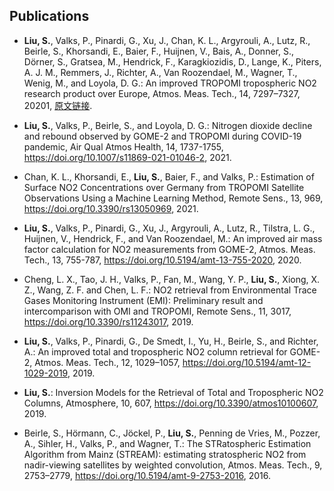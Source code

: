 ## Publications

* **Liu, S.**, Valks, P., Pinardi, G., Xu, J., Chan, K. L., Argyrouli, A., Lutz, R., Beirle, S., Khorsandi, E., Baier, F., Huijnen, V., Bais, A., Donner, S., Dörner, S., Gratsea, M., Hendrick, F., Karagkiozidis, D., Lange, K., Piters, A. J. M., Remmers, J., Richter, A., Van Roozendael, M., Wagner, T., Wenig, M., and Loyola, D. G.: An improved TROPOMI tropospheric NO2 research product over Europe, Atmos. Meas. Tech., 14, 7297–7327, 20201, [原文链接](https://doi.org/10.5194/amt-14-7297-2021).

* **Liu, S.**, Valks, P., Beirle, S., and Loyola, D. G.: Nitrogen dioxide decline and rebound observed by GOME-2 and TROPOMI during COVID-19 pandemic, Air Qual Atmos Health, 14, 1737-1755, https://doi.org/10.1007/s11869-021-01046-2, 2021.

* Chan, K. L., Khorsandi, E., **Liu, S.**, Baier, F., and Valks, P.: Estimation of Surface NO2 Concentrations over Germany from TROPOMI Satellite Observations Using a Machine Learning Method, Remote Sens., 13, 969, https://doi.org/10.3390/rs13050969, 2021.

* **Liu, S.**, Valks, P., Pinardi, G., Xu, J., Argyrouli, A., Lutz, R., Tilstra, L. G., Huijnen, V., Hendrick, F., and Van Roozendael, M.: An improved air mass factor calculation for NO2 measurements from GOME-2, Atmos. Meas. Tech., 13, 755-787, https://doi.org/10.5194/amt-13-755-2020, 2020.  

* Cheng, L. X., Tao, J. H., Valks, P., Fan, M., Wang, Y. P., **Liu, S.**, Xiong, X. Z., Wang, Z. F. and Chen, L. F.: NO2 retrieval from Environmental Trace Gases Monitoring Instrument (EMI): Preliminary result and intercomparison with OMI and TROPOMI, Remote Sens., 11, 3017, https://doi.org/10.3390/rs11243017, 2019.

* **Liu, S.**, Valks, P., Pinardi, G., De Smedt, I., Yu, H., Beirle, S., and Richter, A.: An improved total and tropospheric NO2 column retrieval for GOME-2, Atmos. Meas. Tech., 12, 1029–1057, https://doi.org/10.5194/amt-12-1029-2019, 2019. 

* **Liu, S.**: Inversion Models for the Retrieval of Total and Tropospheric NO2 Columns, Atmosphere, 10, 607, https://doi.org/10.3390/atmos10100607, 2019. 

* Beirle, S., Hörmann, C., Jöckel, P., **Liu, S.**, Penning de Vries, M., Pozzer, A., Sihler, H., Valks, P., and Wagner, T.: The STRatospheric Estimation Algorithm from Mainz (STREAM): estimating stratospheric NO2 from nadir-viewing satellites by weighted convolution, Atmos. Meas. Tech., 9, 2753–2779, https://doi.org/10.5194/amt-9-2753-2016, 2016.
